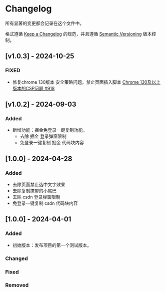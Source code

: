 # Changelog

所有显著的变更都会记录在这个文件中。

格式遵循 [Keep a Changelog](https://keepachangelog.com/en/1.0.0/) 的规范，并且遵循 [Semantic Versioning](https://semver.org/lang/zh-CN/) 版本控制。

## [v1.0.3] - 2024-10-25

### FIXED
- 修复chrome 130版本 安全策略问题，禁止页面插入脚本
  [Chrome 130及以上版本的CSP问题 #918](https://github.com/crxjs/chrome-extension-tools/issues/918)
  

## [v1.0.2] - 2024-09-03

### Added
- 新增功能：掘金免登录一键复制功能。
  - 去除 掘金 登录弹窗限制
  - 免登录一键复制 掘金 代码块内容

## [1.0.0] - 2024-04-28
### Added
- 去除页面禁止选中文字效果
- 去除复制携带的小尾巴
- 去除 csdn 登录弹窗限制
- 免登录一键复制 csdn 代码块内容

## [1.0.0] - 2024-04-01
### Added
- 初始版本：发布项目的第一个测试版本。

### Changed
  
### Fixed

### Removed